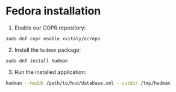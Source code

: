 # Fedora installation

  1. Enable our COPR repository:
  ```
  sudo dnf copr enable xvitaly/ecrepo
  ```
  2. Install the `hudman` package:
  ```
  sudo dnf install hudman
  ```
  3. Run the installed application:
  ```bash
  hudman --huddb /path/to/hud/database.xml --outdir /tmp/hudman
  ```
